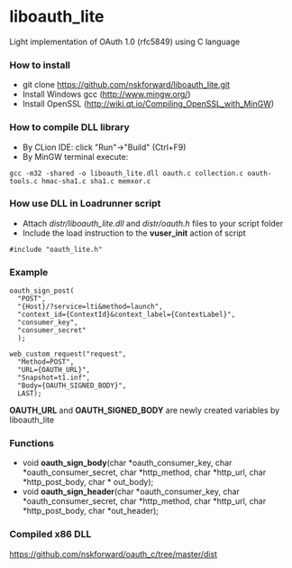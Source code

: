 # liboauth_lite
Light implementation of OAuth 1.0 (rfc5849) using C language

### How to install
- git clone https://github.com/nskforward/liboauth_lite.git
- Install Windows gcc (http://www.mingw.org/)
- Install OpenSSL (http://wiki.qt.io/Compiling_OpenSSL_with_MinGW)

### How to compile DLL library
- By CLion IDE: click "Run"->"Build" (Ctrl+F9)
- By MinGW terminal execute:
```
gcc -m32 -shared -o liboauth_lite.dll oauth.c collection.c oauth-tools.c hmac-sha1.c sha1.c memxor.c
```

### How use DLL in Loadrunner script
- Attach *distr/liboauth_lite.dll* and *distr/oauth.h* files to your script folder
- Include the load instruction to the **vuser_init** action of script
```
#include "oauth_lite.h"
```

### Example
```
oauth_sign_post(
  "POST",
  "{Host}/?service=lti&method=launch",
  "context_id={ContextId}&context_label={ContextLabel}",
  "consumer_key",
  "consumer_secret"
  );
	
web_custom_request("request",
  "Method=POST",
  "URL={OAUTH_URL}",
  "Snapshot=t1.inf",
  "Body={OAUTH_SIGNED_BODY}",
  LAST);
```
**OAUTH_URL** and **OAUTH_SIGNED_BODY** are newly created variables by liboauth_lite 

### Functions
- void **oauth_sign_body**(char *oauth_consumer_key, char *oauth_consumer_secret, char *http_method, char *http_url, char *http_post_body, char * out_body);
- void **oauth_sign_header**(char *oauth_consumer_key, char *oauth_consumer_secret, char *http_method, char *http_url, char *http_post_body, char *out_header);

### Compiled x86 DLL
https://github.com/nskforward/oauth_c/tree/master/dist